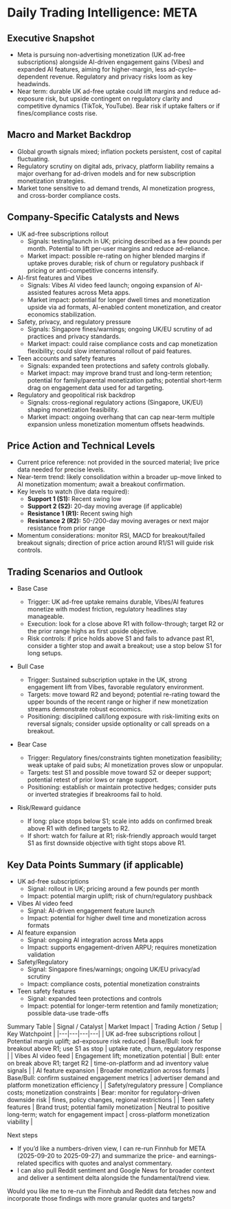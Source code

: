 # Daily Trading Intelligence: META

## Executive Snapshot
- Meta is pursuing non-advertising monetization (UK ad-free subscriptions) alongside AI-driven engagement gains (Vibes) and expanded AI features, aiming for higher-margin, less ad-cycle–dependent revenue. Regulatory and privacy risks loom as key headwinds.
- Near term: durable UK ad-free uptake could lift margins and reduce ad-exposure risk, but upside contingent on regulatory clarity and competitive dynamics (TikTok, YouTube). Bear risk if uptake falters or if fines/compliance costs rise.

## Macro and Market Backdrop
- Global growth signals mixed; inflation pockets persistent, cost of capital fluctuating.
- Regulatory scrutiny on digital ads, privacy, platform liability remains a major overhang for ad-driven models and for new subscription monetization strategies.
- Market tone sensitive to ad demand trends, AI monetization progress, and cross-border compliance costs.

## Company-Specific Catalysts and News
- UK ad-free subscriptions rollout
  - Signals: testing/launch in UK; pricing described as a few pounds per month. Potential to lift per-user margins and reduce ad-reliance.
  - Market impact: possible re-rating on higher blended margins if uptake proves durable; risk of churn or regulatory pushback if pricing or anti-competitive concerns intensify.
- AI-first features and Vibes
  - Signals: Vibes AI video feed launch; ongoing expansion of AI-assisted features across Meta apps.
  - Market impact: potential for longer dwell times and monetization upside via ad formats, AI-enabled content monetization, and creator economics stabilization.
- Safety, privacy, and regulatory pressure
  - Signals: Singapore fines/warnings; ongoing UK/EU scrutiny of ad practices and privacy standards.
  - Market impact: could raise compliance costs and cap monetization flexibility; could slow international rollout of paid features.
- Teen accounts and safety features
  - Signals: expanded teen protections and safety controls globally.
  - Market impact: may improve brand trust and long-term retention; potential for family/parental monetization paths; potential short-term drag on engagement data used for ad targeting.
- Regulatory and geopolitical risk backdrop
  - Signals: cross-regional regulatory actions (Singapore, UK/EU) shaping monetization feasibility.
  - Market impact: ongoing overhang that can cap near-term multiple expansion unless monetization momentum offsets headwinds.

## Price Action and Technical Levels
- Current price reference: not provided in the sourced material; live price data needed for precise levels.
- Near-term trend: likely consolidation within a broader up-move linked to AI monetization momentum; await a breakout confirmation.
- Key levels to watch (live data required):
  - **Support 1 (S1):** Recent swing low
  - **Support 2 (S2):** 20-day moving average (if applicable)
  - **Resistance 1 (R1):** Recent swing high
  - **Resistance 2 (R2):** 50-/200-day moving averages or next major resistance from prior range
- Momentum considerations: monitor RSI, MACD for breakout/failed breakout signals; direction of price action around R1/S1 will guide risk controls.

## Trading Scenarios and Outlook
- Base Case
  - Trigger: UK ad-free uptake remains durable, Vibes/AI features monetize with modest friction, regulatory headlines stay manageable.
  - Execution: look for a close above R1 with follow-through; target R2 or the prior range highs as first upside objective.
  - Risk controls: if price holds above S1 and fails to advance past R1, consider a tighter stop and await a breakout; use a stop below S1 for long setups.
- Bull Case
  - Trigger: Sustained subscription uptake in the UK, strong engagement lift from Vibes, favorable regulatory environment.
  - Targets: move toward R2 and beyond; potential re-rating toward the upper bounds of the recent range or higher if new monetization streams demonstrate robust economics.
  - Positioning: disciplined call/long exposure with risk-limiting exits on reversal signals; consider upside optionality or call spreads on a breakout.
- Bear Case
  - Trigger: Regulatory fines/constraints tighten monetization feasibility; weak uptake of paid subs; AI monetization proves slow or unpopular.
  - Targets: test S1 and possible move toward S2 or deeper support; potential retest of prior lows or range support.
  - Positioning: establish or maintain protective hedges; consider puts or inverted strategies if breakrooms fail to hold.

- Risk/Reward guidance
  - If long: place stops below S1; scale into adds on confirmed break above R1 with defined targets to R2.
  - If short: watch for failure at R1; risk-friendly approach would target S1 as first downside objective with tight stops above R1.

## Key Data Points Summary (if applicable)
- UK ad-free subscriptions
  - Signal: rollout in UK; pricing around a few pounds per month
  - Impact: potential margin uplift; risk of churn/regulatory pushback
- Vibes AI video feed
  - Signal: AI-driven engagement feature launch
  - Impact: potential for higher dwell time and monetization across formats
- AI feature expansion
  - Signal: ongoing AI integration across Meta apps
  - Impact: supports engagement-driven ARPU; requires monetization validation
- Safety/Regulatory
  - Signal: Singapore fines/warnings; ongoing UK/EU privacy/ad scrutiny
  - Impact: compliance costs, potential monetization constraints
- Teen safety features
  - Signal: expanded teen protections and controls
  - Impact: potential for longer-term retention and family monetization; possible data-use trade-offs

Summary Table
| Signal / Catalyst | Market Impact | Trading Action / Setup | Key Watchpoint |
|---|---|---|---|
| UK ad-free subscriptions rollout | Potential margin uplift; ad-exposure risk reduced | Base/Bull: look for breakout above R1; use S1 as stop | uptake rate, churn, regulatory response |
| Vibes AI video feed | Engagement lift; monetization potential | Bull: enter on break above R1; target R2 | time-on-platform and ad inventory value signals |
| AI feature expansion | Broader monetization across formats | Base/Bull: confirm sustained engagement metrics | advertiser demand and platform monetization efficiency |
| Safety/regulatory pressure | Compliance costs; monetization constraints | Bear: monitor for regulatory-driven downside risk | fines, policy changes, regional restrictions |
| Teen safety features | Brand trust; potential family monetization | Neutral to positive long-term; watch for engagement impact | cross-platform monetization viability |

Next steps
- If you’d like a numbers-driven view, I can re-run Finnhub for META (2025-09-20 to 2025-09-27) and summarize the price- and earnings-related specifics with quotes and analyst commentary.
- I can also pull Reddit sentiment and Google News for broader context and deliver a sentiment delta alongside the fundamental/trend view.

Would you like me to re-run the Finnhub and Reddit data fetches now and incorporate those findings with more granular quotes and targets?
